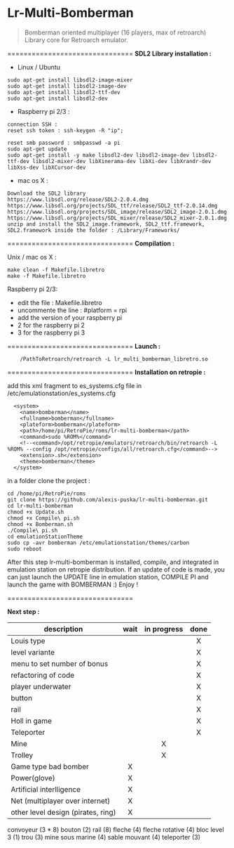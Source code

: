 **Lr-Multi-Bomberman**
===============================

> Bomberman oriented multiplayer (16 players, max of retroarch) Library
> core for Retroarch emulator.


===============================
**SDL2 Library installation :** 

- Linux / Ubuntu
```
sudo apt-get install libsdl2-image-mixer
sudo apt-get install libsdl2-image-dev
sudo apt-get install libsdl2-ttf-dev
sudo apt-get install libsdl2-dev
```


- Raspberry pi 2/3 : 

```
connection SSH : 
reset ssh token : ssh-keygen -R "ip";

reset smb password : smbpasswd -a pi
sudo apt-get update
sudo apt-get install -y make libsdl2-dev libsdl2-image-dev libsdl2-ttf-dev libsdl2-mixer-dev libXinerama-dev libXi-dev libXrandr-dev libXss-dev libXCursor-dev
```


- mac os X : 
```
Download the SDL2 library
https://www.libsdl.org/release/SDL2-2.0.4.dmg
https://www.libsdl.org/projects/SDL_ttf/release/SDL2_ttf-2.0.14.dmg
https://www.libsdl.org/projects/SDL_image/release/SDL2_image-2.0.1.dmg
https://www.libsdl.org/projects/SDL_mixer/release/SDL2_mixer-2.0.1.dmg
unzip and install the SDL2_image.framework, SDL2_ttf.framework, SDL2.framework inside the folder : /Library/Frameworks/
```



===============================
**Compilation :**

Unix / mac os X : 
```
make clean -f Makefile.libretro
make -f Makefile.libretro
```

Raspberry pi 2/3: 
- edit the file : Makefile.libretro
- uncommente the line : #platform = rpi
- add the version of your raspberry pi
- 2 for the raspberry pi 2
- 3 for the raspberry pi 3

===============================
**Launch :**
```
	/PathToRetroarch/retroarch -L lr_multi_bomberman_libretro.so
```

===============================
**Installation on retropie :**

add this xml fragment to es_systems.cfg file in /etc/emulationstation/es_systems.cfg
```
  <system>
    <name>bomberman</name>
    <fullname>bomberman</fullname>
    <plateform>bomberman</plateform>
    <path>/home/pi/RetroPie/roms/lr-multi-bomberman</path>
    <command>sudo %ROM%</command>
    <!--<command>/opt/retropie/emulators/retroarch/bin/retroarch -L %ROM% --config /opt/retropie/configs/all/retroarch.cfg</command>-->
    <extension>.sh</extension>
    <theme>bomberman</theme>
  </system>
```


in a folder clone the project : 
```
cd /home/pi/RetroPie/roms
git clone https://github.com/alexis-puska/lr-multi-bomberman.git
cd lr-multi-bomberman
chmod +x Update.sh
chmod +x Compile\ pi.sh
chmod +x Bomberman.sh
./Compile\ pi.sh
cd emulationStationTheme
sudo cp -avr bomberman /etc/emulationstation/themes/carbon
sudo reboot
```

After this step lr-multi-bomberman is installed, compile, and integrated in emulation station on retropie distribution. If an update of code is made, you can just launch the UPDATE line in emulation station, COMPILE PI and launch the game with BOMBERMAN :) Enjoy !


===============================

**Next step :**

|description								|wait|in progress|done|
|-------------------------------------------|:--:|:---------:|:--:|
|Louis type									|    |           |X   |
|level variante								|    |           |X   |
|menu to set number of bonus				|    |           |X   |
|refactoring of code						|    |           |X   |
|player underwater							|    |           |X   |
|button										|    |           |X   |
|rail										|    |           |X   |
|Holl in game								|    |           |X   |
|Teleporter									|    |           |X   |
|Mine										|	 |X			 |	  |
|Trolley									|    |X          |    |
|Game type bad bomber						|X   |           |    |
|Power(glove)								|X   |           |    |
|Artificial interlligence 					|X   |           |    |
|Net (multiplayer over internet)			|X   |           |    |
|other level design (pirates, ring)			|X   |           |    |

convoyeur (3 * 8)
bouton (2)
rail (8)
fleche (4)
fleche rotative (4)
bloc level 3 (1)
trou (3)
mine sous marine (4)
sable mouvant (4)
teleporter (3)

